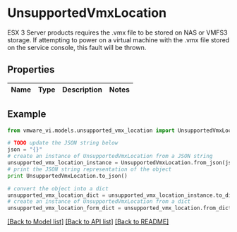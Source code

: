 # UnsupportedVmxLocation

ESX 3 Server products requires the .vmx file to be stored on NAS or VMFS3 storage.  If attempting to power on a virtual machine with the .vmx file stored on the service console, this fault will be thrown. 

## Properties
Name | Type | Description | Notes
------------ | ------------- | ------------- | -------------

## Example

```python
from vmware_vi.models.unsupported_vmx_location import UnsupportedVmxLocation

# TODO update the JSON string below
json = "{}"
# create an instance of UnsupportedVmxLocation from a JSON string
unsupported_vmx_location_instance = UnsupportedVmxLocation.from_json(json)
# print the JSON string representation of the object
print UnsupportedVmxLocation.to_json()

# convert the object into a dict
unsupported_vmx_location_dict = unsupported_vmx_location_instance.to_dict()
# create an instance of UnsupportedVmxLocation from a dict
unsupported_vmx_location_form_dict = unsupported_vmx_location.from_dict(unsupported_vmx_location_dict)
```
[[Back to Model list]](../README.md#documentation-for-models) [[Back to API list]](../README.md#documentation-for-api-endpoints) [[Back to README]](../README.md)


